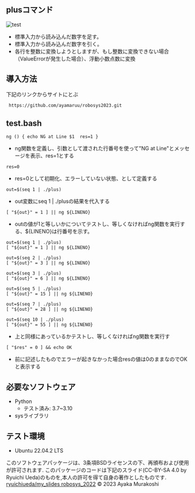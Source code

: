 ## plusコマンド
![test](https://github.com/ayamaruu/robosys2023/actions/workflows/test.yml/badge.svg)

* 標準入力から読み込んだ数字を足す。
* 標準入力から読み込んだ数字を引く。
* 各行を整数に変換しようとしますが、もし整数に変換できない場合（ValueErrorが発生した場合）、浮動小数点数に変換


## 導入方法
下記のリンクからサイトにとぶ
```
 https://github.com/ayamaruu/robosys2023.git
```
## test.bash
```
ng () { echo NG at Line $1  res=1 }
```
* ng関数を定義し、引数として渡された行番号を使って"NG at Line"とメッセージを表示、res=1とする
```
res=0
```
* res=0として初期化、エラーしていない状態、として定義する
```
out=$(seq 1 | ./plus)
```
* out変数にseq 1 | ./plusの結果を代入する
```
[ "${out}" = 1 ] || ng ${LINENO}
```
* outの値が1と等しいかについてテストし、等しくなければng関数を実行する、${LINENO}は行番号を示す。
```
out=$(seq 1 | ./plus)
[ "${out}" = 1 ] || ng ${LINENO}

out=$(seq 2 | ./plus)
[ "${out}" = 3 ] || ng ${LINENO}

out=$(seq 3 | ./plus)
[ "${out}" = 6 ] || ng ${LINENO}

out=$(seq 5 | ./plus)
[ "${out}" = 15 ] || ng ${LINENO}

out=$(seq 7 | ./plus)
[ "${out}" = 28 ] || ng ${LINENO}

out=$(seq 10 | ./plus)
[ "${out}" = 55 ] || ng ${LINENO}
```
* 上と同様にあっているかテストし、等しくなければng関数を実行す
```
[ "$res" = 0 ] && echo OK
```
* 前に記述したものでエラーが起きなかった場合resの値は0のままなのでOKと表示する

## 必要なソフトウェア
* Python
  * テスト済み: 3.7~3.10
* sysライブラリ

## テスト環境
* Ubuntu 22.04.2 LTS

このソフトウェアパッケージは、3条項BSDライセンスの下、再頒布および使用が許可されます.
このパッケージのコードは下記のスライド(CC-BY-SA 4.0 by Ryuichi Ueda)のものを,本人の許可を得て自身の著作としたものです.
[ryuichiueda/my_slides robosys_2022](http://githb.com/ryuichiueda/my_slides/tree/master/robosys_2022)
© 2023 Ayaka Murakoshi
